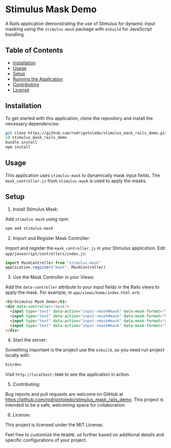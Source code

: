 # Stimulus Mask Demo

A Rails application demonstrating the use of Stimulus for dynamic input masking using the `stimulus-mask` package with `esbuild` for JavaScript bundling.

## Table of Contents

- [Installation](#installation)
- [Usage](#usage)
- [Setup](#setup)
- [Running the Application](#running-the-application)
- [Contributing](#contributing)
- [License](#license)

## Installation

To get started with this application, clone the repository and install the necessary dependencies:

```bash
git clone https://github.com/rodrigotoledo/stimulus_mask_rails_demo.git
cd stimulus_mask_rails_demo
bundle install
npm install
```

## Usage

This application uses `stimulus-mask` to dynamically mask input fields. The `mask_controller.js` from `stimulus-mask` is used to apply the masks.

## Setup

1. Install Stimulus Mask:

Add `stimulus-mask` using npm:

```bash
npm add stimulus-mask
```

2. Import and Register Mask Controller:

Import and register the `mask_controller.js` in your Stimulus application. Edit `app/javascript/controllers/index.js`:

```js
import MaskController from "stimulus-mask"
application.register("mask", MaskController)
```

3. Use the Mask Controller in your Views:

Add the `data-controller` attribute to your input fields in the Rails views to apply the mask. For example, in `app/views/home/index.html.erb`:

```html
<h1>Stimulus Mask Demo</h1>
<div data-controller="mask">
  <input type="text" data-action="input->mask#mask" data-mask-format="999.999.999-99" placeholder="CPF" />
  <input type="text" data-action="input->mask#mask" data-mask-format="99\\9.999.999-99" placeholder="CPF with number 9" />
  <input type="text" data-action="input->mask#mask" data-mask-format="####-####" placeholder="Something..." />
  <input type="text" data-action="input->mask#mask" data-mask-format="\\#9-999\\#" placeholder="Literal # and digits" />
</div>
```

4. Start the server:

Something important is the project use the `esbuild`, so you need run project locally with:

```bash
bin/dev
```

Visit `http://localhost:3000` to see the application in action.

5. Contributing:

Bug reports and pull requests are welcome on GitHub at https://github.com/rodrigotoledo/stimulus_mask_rails_demo. This project is intended to be a safe, welcoming space for collaboration.

6. License:

This project is licensed under the MIT License.

Feel free to customize the `README.md` further based on additional details and specific configurations of your project.